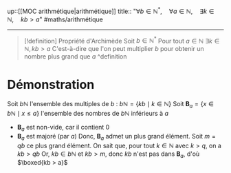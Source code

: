 up::[[MOC arithmétique|arithmétique]] 
title:: "$\forall b \in \mathbb{N}^{*}, \quad \forall a \in \mathbb{N}, \quad \exists k \in \mathbb{N}, \quad kb > a$"
#maths/arithmétique 

---

> [!definition] Propriété d'Archimède
> Soit $b \in \mathbb{N}^{*}$
> Pour tout $a \in \mathbb{N}$
> $\exists k \in \mathbb{N}, kb > a$
> C'est-à-dire que l'on peut multiplier $b$ pour obtenir un nombre plus grand que $a$
^definition


# Démonstration
Soit $b\mathbb{N}$ l'ensemble des multiples de $b$ : $b\mathbb{N} = \{ kb \mid k \in \mathbb{N} \}$
Soit $\mathbf{B}_{a} = \{ x \in b\mathbb{N} \mid x \leq a \}$ l'ensemble des nombres de $b\mathbb{N}$ inférieurs à $a$
 - $\mathbf{B}_{a}$ est non-vide, car il contient $0$
 - $\mathbf{B}_{a}$ est majoré (par $a$)
Donc, $\mathbf{B}_{a}$ admet un plus grand élément.
Soit $m = qb$ ce plus grand élément.
On sait que, pour tout $k \in \mathbb{N}$ avec $k > q$, on a $kb > qb$
Or, $kb \in b\mathbb{N}$ et $kb > m$, donc $kb$ n'est pas dans $\mathbf{B}_{a}$, d'où $\boxed{kb > a}$

